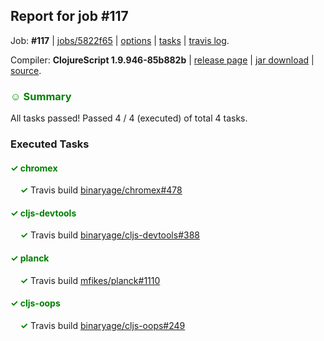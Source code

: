 ## Report for job #117

Job: **#117** | [jobs/5822f65](https://github.com/cljs-oss/canary/commit/5822f659d290a754ed4193380de394338f5a9ae4) | [options](options.edn) | [tasks](tasks.edn) | [travis log](https://travis-ci.org/cljs-oss/canary/builds/288896346).

Compiler: **ClojureScript 1.9.946-85b882b** | [release page](https://github.com/cljs-oss/canary/releases/tag/r1.9.946-85b882b) | [jar download](https://github.com/cljs-oss/canary/releases/download/r1.9.946-85b882b/clojurescript-1.9.946-85b882b.jar) | [source](https://github.com/clojure/clojurescript/commit/85b882b728984734793d635c923bfab0f71ba00f).

### <b style='color:green'>☺ Summary</b>

All tasks passed! Passed 4 / 4 (executed) of total 4 tasks.

### Executed Tasks

#### <b style='color:green'>&#x2713; chromex</b>
&nbsp;&nbsp;&nbsp;&nbsp;<b style='color:green'>&#x2713;</b> Travis build [binaryage/chromex#478](https://travis-ci.org/binaryage/chromex/builds/288897291)<br>

#### <b style='color:green'>&#x2713; cljs-devtools</b>
&nbsp;&nbsp;&nbsp;&nbsp;<b style='color:green'>&#x2713;</b> Travis build [binaryage/cljs-devtools#388](https://travis-ci.org/binaryage/cljs-devtools/builds/288897317)<br>

#### <b style='color:green'>&#x2713; planck</b>
&nbsp;&nbsp;&nbsp;&nbsp;<b style='color:green'>&#x2713;</b> Travis build [mfikes/planck#1110](https://travis-ci.org/mfikes/planck/builds/288897319)<br>

#### <b style='color:green'>&#x2713; cljs-oops</b>
&nbsp;&nbsp;&nbsp;&nbsp;<b style='color:green'>&#x2713;</b> Travis build [binaryage/cljs-oops#249](https://travis-ci.org/binaryage/cljs-oops/builds/288897289)<br>